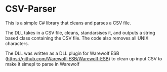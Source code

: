 # CSV-Parser
This is a simple C# library that cleans and parses a CSV file. 

The DLL takes in a CSV file, cleans, standarsises it, and outputs a string based class containing the CSV file.
The code also removes all UNIX characters.

The DLL was written as a DLL plugin for Warewolf ESB (https://github.com/Warewolf-ESB/Warewolf-ESB) to clean up input CSV to make it simepl to parse in Warewolf


